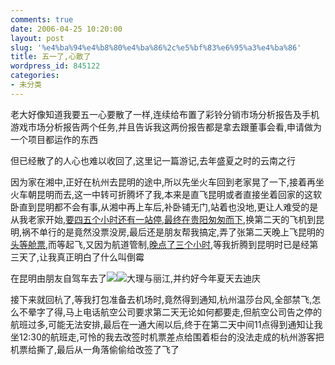 ```yaml
---
comments: true
date: 2006-04-25 10:20:00
layout: post
slug: '%e4%ba%94%e4%b8%80%e4%ba%86%2c%e5%bf%83%e6%95%a3%e4%ba%86'
title: 五一了,心散了
wordpress_id: 845122
categories:
- 未分类
---
```


老大好像知道我要五一心要散了一样,连续给布置了彩铃分销市场分析报告及手机游戏市场分析报告两个任务,并且告诉我这两份报告都是拿去跟董事会看,申请做为一个项目都运作的东西  
  
但已经散了的人心也难以收回了,这里记一篇游记,去年盛夏之时的云南之行  
  
因为家在湘中,正好在杭州去昆明的途中,所以先坐火车回到老家晃了一下,接着再坐火车朝昆明而去,这一中转可折腾坏了我,本来是直飞昆明或者直接坐着回家的这软卧直到昆明都不会有事,从湘中再上车后,补卧铺无门,站着也没地,更让人难受的是从我老家开始,[要四五个小时还有一站停,最终在贵阳匆匆而下](http://spaces.msn.com/itluck/blog/cns!50962BA5235704!303.entry),换第二天的飞机到昆明,祸不单行的是竟然没票没房,最后还是朋友帮我搞定,弄了张第二天晚上飞昆明的[头等舱票](http://spaces.msn.com/itluck/blog/cns!50962BA5235704!305.entry),而等起飞,又因为航道管制,[晚点了三个小时](http://spaces.msn.com/itluck/blog/cns!50962BA5235704!306.entry),等我折腾到昆明时已是经第三天了,让我真正明白了什么叫倒霉  
  
在昆明由朋友自驾车去了![](http://www.flickr.com/photos/65429226@N00/133201928/)![](http://www.flickr.com/photos/65429226@N00/133201928/)大理与丽江,并约好今年夏天去迪庆  
  
接下来就回杭了,等我打包准备去机场时,竟然得到通知,杭州温莎台风,全部禁飞,怎么不晕字了得,马上电话航空公司要求第二天无论如何都要走,但航空公司告之停的航班过多,可能无法安排,最后在一通大闹以后,终于在第二天中间11点得到通知让我坐12:30的航班走,可怜的我去改签时机票差点给围着柜台的没法走成的杭州游客把机票给撕了,最后从一角落偷偷给改签了飞了  

